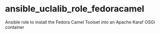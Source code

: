 # ansible_uclalib_role_fedoracamel
Ansible role to install the Fedora Camel Toolset into an Apache Karaf OSGi container
